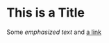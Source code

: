 # This is a Title

Some *emphasized text* and [a link](http://daringfireball.net/projects/markdown/)